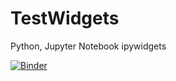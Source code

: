 # TestWidgets

Python, Jupyter Notebook
ipywidgets

[![Binder](https://mybinder.org/badge_logo.svg)](https://mybinder.org/v2/gh/saugkim/TestWidgets/master)

